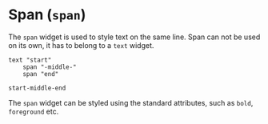 # Span (`span`)

The `span` widget is used to style text on the same line.
Span can not be used on its own, it has to belong to a `text` widget.

```
text "start"
    span "-middle-"
    span "end"
```

```
start-middle-end
```

The `span` widget can be styled using the standard attributes, such as `bold`,
`foreground` etc.
